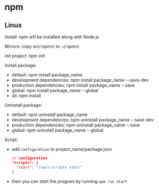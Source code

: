 # npm

## Linux

Install: npm will be installed along with Node.js

Mirrors: copy src/.npmrc to ~/.npmrc

Init project: npm init

Install package:

*   default: npm install package_name
*   development dependencies: npm install package_name --save-dev
*   production dependencies: npm install package_name --save
*   global: npm install package_name --global
*   all: npm install

Uninstall package:

*   default: npm uninstall package_name
*   development dependencies: npm uninstall package_name --save-dev
*   production dependencies: npm uninstall package_name --save
*   global: npm uninstall package_name --global

Script:

*   add `configuration` to project_name/package.json

    ```json
    // configuration
    "scripts": {
      "start": "react-scripts start"
    }
    ```

*   then you can start the program by running `npm run start`
